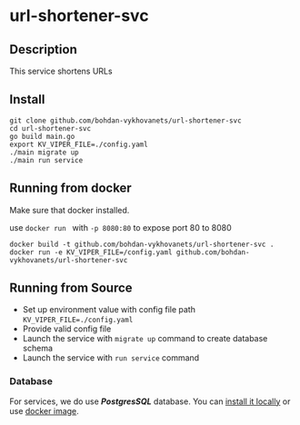 # url-shortener-svc

## Description

This service shortens URLs

## Install

  ```
  git clone github.com/bohdan-vykhovanets/url-shortener-svc
  cd url-shortener-svc
  go build main.go
  export KV_VIPER_FILE=./config.yaml
  ./main migrate up
  ./main run service
  ```

## Running from docker 
  
Make sure that docker installed.

use `docker run ` with `-p 8080:80` to expose port 80 to 8080

  ```
  docker build -t github.com/bohdan-vykhovanets/url-shortener-svc .
  docker run -e KV_VIPER_FILE=/config.yaml github.com/bohdan-vykhovanets/url-shortener-svc
  ```

## Running from Source

* Set up environment value with config file path `KV_VIPER_FILE=./config.yaml`
* Provide valid config file
* Launch the service with `migrate up` command to create database schema
* Launch the service with `run service` command


### Database
For services, we do use ***PostgresSQL*** database. 
You can [install it locally](https://www.postgresql.org/download/) or use [docker image](https://hub.docker.com/_/postgres/).

